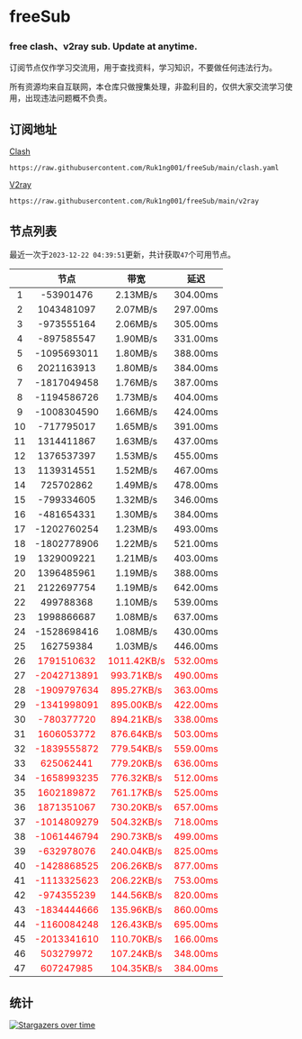 # freeSub
### free clash、v2ray sub. Update at anytime.

订阅节点仅作学习交流用，用于查找资料，学习知识，不要做任何违法行为。

所有资源均来自互联网，本仓库只做搜集处理，非盈利目的，仅供大家交流学习使用，出现违法问题概不负责。

## 订阅地址
[Clash](https://raw.githubusercontent.com/Ruk1ng001/freeSub/main/clash.yaml)
```
https://raw.githubusercontent.com/Ruk1ng001/freeSub/main/clash.yaml
```
[V2ray](https://raw.githubusercontent.com/Ruk1ng001/freeSub/main/v2ray)
```
https://raw.githubusercontent.com/Ruk1ng001/freeSub/main/v2ray
```

## 节点列表

最近一次于`2023-12-22 04:39:51`更新，共计获取`47`个可用节点。

|  | 节点 | 带宽 | 延迟 |
|:-:|:--:|:--:|:--:|
 | 1 | -53901476 | 2.13MB/s | 304.00ms |
 | 2 | 1043481097 | 2.07MB/s | 297.00ms |
 | 3 | -973555164 | 2.06MB/s | 305.00ms |
 | 4 | -897585547 | 1.90MB/s | 331.00ms |
 | 5 | -1095693011 | 1.80MB/s | 388.00ms |
 | 6 | 2021163913 | 1.80MB/s | 384.00ms |
 | 7 | -1817049458 | 1.76MB/s | 387.00ms |
 | 8 | -1194586726 | 1.73MB/s | 404.00ms |
 | 9 | -1008304590 | 1.66MB/s | 424.00ms |
 | 10 | -717795017 | 1.65MB/s | 391.00ms |
 | 11 | 1314411867 | 1.63MB/s | 437.00ms |
 | 12 | 1376537397 | 1.53MB/s | 455.00ms |
 | 13 | 1139314551 | 1.52MB/s | 467.00ms |
 | 14 | 725702862 | 1.49MB/s | 478.00ms |
 | 15 | -799334605 | 1.32MB/s | 346.00ms |
 | 16 | -481654331 | 1.30MB/s | 384.00ms |
 | 17 | -1202760254 | 1.23MB/s | 493.00ms |
 | 18 | -1802778906 | 1.22MB/s | 521.00ms |
 | 19 | 1329009221 | 1.21MB/s | 403.00ms |
 | 20 | 1396485961 | 1.19MB/s | 388.00ms |
 | 21 | 2122697754 | 1.19MB/s | 642.00ms |
 | 22 | 499788368 | 1.10MB/s | 539.00ms |
 | 23 | 1998866687 | 1.08MB/s | 637.00ms |
 | 24 | -1528698416 | 1.08MB/s | 430.00ms |
 | 25 | 162759384 | 1.03MB/s | 446.00ms |
 | 26 | <font color=red>1791510632</font> | <font color=red>1011.42KB/s</font> | <font color=red>532.00ms</font> |
 | 27 | <font color=red>-2042713891</font> | <font color=red>993.71KB/s</font> | <font color=red>490.00ms</font> |
 | 28 | <font color=red>-1909797634</font> | <font color=red>895.27KB/s</font> | <font color=red>363.00ms</font> |
 | 29 | <font color=red>-1341998091</font> | <font color=red>895.00KB/s</font> | <font color=red>422.00ms</font> |
 | 30 | <font color=red>-780377720</font> | <font color=red>894.21KB/s</font> | <font color=red>338.00ms</font> |
 | 31 | <font color=red>1606053772</font> | <font color=red>876.64KB/s</font> | <font color=red>503.00ms</font> |
 | 32 | <font color=red>-1839555872</font> | <font color=red>779.54KB/s</font> | <font color=red>559.00ms</font> |
 | 33 | <font color=red>625062441</font> | <font color=red>779.20KB/s</font> | <font color=red>636.00ms</font> |
 | 34 | <font color=red>-1658993235</font> | <font color=red>776.32KB/s</font> | <font color=red>512.00ms</font> |
 | 35 | <font color=red>1602189872</font> | <font color=red>761.17KB/s</font> | <font color=red>525.00ms</font> |
 | 36 | <font color=red>1871351067</font> | <font color=red>730.20KB/s</font> | <font color=red>657.00ms</font> |
 | 37 | <font color=red>-1014809279</font> | <font color=red>504.32KB/s</font> | <font color=red>718.00ms</font> |
 | 38 | <font color=red>-1061446794</font> | <font color=red>290.73KB/s</font> | <font color=red>499.00ms</font> |
 | 39 | <font color=red>-632978076</font> | <font color=red>240.04KB/s</font> | <font color=red>825.00ms</font> |
 | 40 | <font color=red>-1428868525</font> | <font color=red>206.26KB/s</font> | <font color=red>877.00ms</font> |
 | 41 | <font color=red>-1113325623</font> | <font color=red>206.22KB/s</font> | <font color=red>753.00ms</font> |
 | 42 | <font color=red>-974355239</font> | <font color=red>144.56KB/s</font> | <font color=red>820.00ms</font> |
 | 43 | <font color=red>-1834444666</font> | <font color=red>135.96KB/s</font> | <font color=red>860.00ms</font> |
 | 44 | <font color=red>-1160084248</font> | <font color=red>126.43KB/s</font> | <font color=red>695.00ms</font> |
 | 45 | <font color=red>-2013341610</font> | <font color=red>110.70KB/s</font> | <font color=red>166.00ms</font> |
 | 46 | <font color=red>503279972</font> | <font color=red>107.24KB/s</font> | <font color=red>348.00ms</font> |
 | 47 | <font color=red>607247985</font> | <font color=red>104.35KB/s</font> | <font color=red>384.00ms</font> |


## 统计

[![Stargazers over time](https://starchart.cc/Ruk1ng001/freeSub.svg)](https://starchart.cc/Ruk1ng001/freeSub)